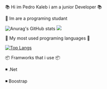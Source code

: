   📚 Hi im Pedro Kaleb i am a junior Developer 📚
  
 📜 Im are a programing studant  
 

![Anurag's GitHub stats]()
<img src="https://github-readme-stats.vercel.app/api?username=LyeZinho&theme=chartreuse-dark&show_icons=true"/>


📖 My most used programing languages 📖
 
 
[![Top Langs](https://github-readme-stats.vercel.app/api/top-langs/?username=LyeZinho&theme=chartreuse-dark)](https://github.com/anuraghazra/github-readme-stats)


📦 Framworks that i use 📦

◾ .Net

◾ Boostrap
